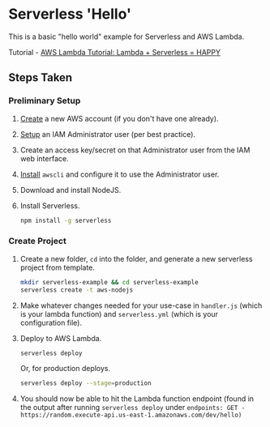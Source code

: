 # Serverless 'Hello'

This is a basic "hello world" example for Serverless and AWS Lambda.

Tutorial - [AWS Lambda Tutorial: Lambda + Serverless = HAPPY](https://www.youtube.com/watch?v=71cd5XerKss)

## Steps Taken

### Preliminary Setup

1.  [Create](https://aws.amazon.com/premiumsupport/knowledge-center/create-and-activate-aws-account/) a new AWS account
    (if you don't have one already).

1.  [Setup](https://docs.aws.amazon.com/IAM/latest/UserGuide/getting-started_create-admin-group.html) an IAM
    Administrator user (per best practice).

1.  Create an access key/secret on that Administrator user from the IAM web interface.

1.  [Install](https://formulae.brew.sh/formula/awscli) `awscli` and configure it to use the Administrator user.

1.  Download and install NodeJS.

1.  Install Serverless.

    ```sh
    npm install -g serverless
    ```

### Create Project

1.  Create a new folder, `cd` into the folder, and generate a new serverless project from template.

    ```sh
    mkdir serverless-example && cd serverless-example
    serverless create -t aws-nodejs
    ```

1.  Make whatever changes needed for your use-case in `handler.js` (which is your lambda function) and `serverless.yml`
    (which is your configuration file).

1.  Deploy to AWS Lambda.

    ```sh
    serverless deploy
    ```

    Or, for production deploys.

    ```sh
    serverless deploy --stage=production
    ```

1.  You should now be able to hit the Lambda function endpoint (found in the output after running `serverless deploy`
    under `endpoints: GET - https://random.execute-api.us-east-1.amazonaws.com/dev/hello)`
